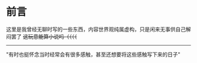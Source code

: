 # 前言

这里是我曾经无聊时写的一些东西，内容世界观纯属虚构，只是闲来无事供自己解闷罢了
~~这玩意能算小说吗（（（（~~

****

"有时也挺怀念当时经常会有很多感触，甚至还想要将这些感触写下来的日子"
